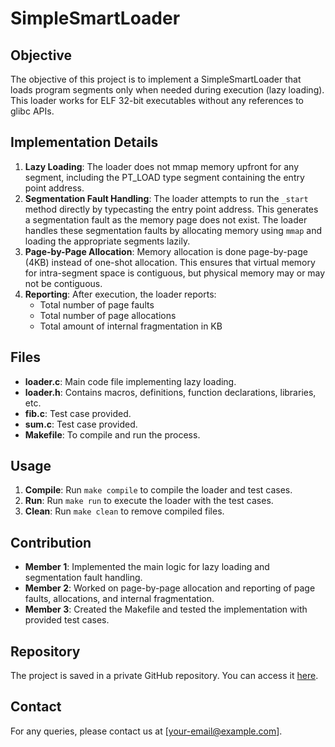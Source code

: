 # SimpleSmartLoader

## Objective
The objective of this project is to implement a SimpleSmartLoader that loads program segments only when needed during execution (lazy loading). This loader works for ELF 32-bit executables without any references to glibc APIs.

## Implementation Details
1. **Lazy Loading**: The loader does not mmap memory upfront for any segment, including the PT_LOAD type segment containing the entry point address.
2. **Segmentation Fault Handling**: The loader attempts to run the `_start` method directly by typecasting the entry point address. This generates a segmentation fault as the memory page does not exist. The loader handles these segmentation faults by allocating memory using `mmap` and loading the appropriate segments lazily.
3. **Page-by-Page Allocation**: Memory allocation is done page-by-page (4KB) instead of one-shot allocation. This ensures that virtual memory for intra-segment space is contiguous, but physical memory may or may not be contiguous.
4. **Reporting**: After execution, the loader reports:
    - Total number of page faults
    - Total number of page allocations
    - Total amount of internal fragmentation in KB

## Files
- **loader.c**: Main code file implementing lazy loading.
- **loader.h**: Contains macros, definitions, function declarations, libraries, etc.
- **fib.c**: Test case provided.
- **sum.c**: Test case provided.
- **Makefile**: To compile and run the process.

## Usage
1. **Compile**: Run `make compile` to compile the loader and test cases.
2. **Run**: Run `make run` to execute the loader with the test cases.
3. **Clean**: Run `make clean` to remove compiled files.

## Contribution
- **Member 1**: Implemented the main logic for lazy loading and segmentation fault handling.
- **Member 2**: Worked on page-by-page allocation and reporting of page faults, allocations, and internal fragmentation.
- **Member 3**: Created the Makefile and tested the implementation with provided test cases.

## Repository
The project is saved in a private GitHub repository. You can access it [here](https://github.com/your-repo-link).

## Contact
For any queries, please contact us at [your-email@example.com].
